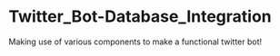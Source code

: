 # Twitter_Bot-Database_Integration
Making use of various components to make a functional twitter bot!
